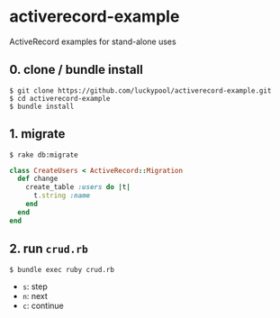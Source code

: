 activerecord-example
====================

ActiveRecord examples for stand-alone uses

## 0. clone / bundle install

```
$ git clone https://github.com/luckypool/activerecord-example.git
$ cd activerecord-example
$ bundle install
```

## 1. migrate

```
$ rake db:migrate
```

```ruby
class CreateUsers < ActiveRecord::Migration
  def change
    create_table :users do |t|
      t.string :name
    end
  end
end
```

## 2. run `crud.rb`

```
$ bundle exec ruby crud.rb
```

- `s`: step
- `n`: next
- `c`: continue

